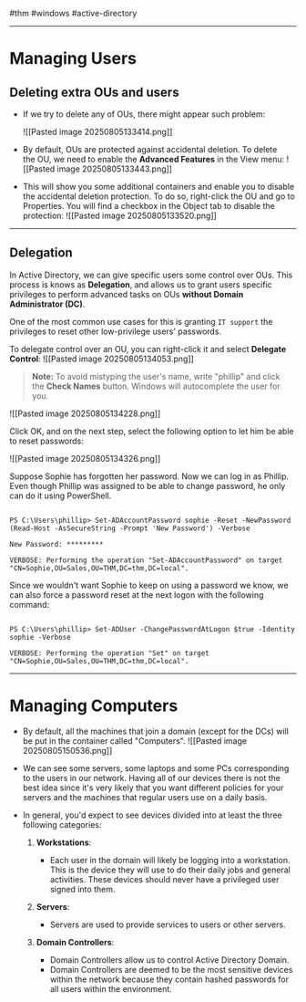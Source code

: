 
#thm #windows #active-directory 

---

# Managing Users
## Deleting extra OUs and users

- If we try to delete any of OUs, there might appear such problem:
  
	 ![[Pasted image 20250805133414.png]]


- By default, OUs are protected against accidental deletion. To delete the OU, we need to enable the **Advanced Features** in the View menu:
	 ![[Pasted image 20250805133443.png]]


- This will show you some additional containers and enable you to disable the accidental deletion protection. To do so, right-click the OU and go to Properties. You will find a checkbox in the Object tab to disable the protection:
	![[Pasted image 20250805133520.png]]


---

## Delegation

In Active Directory, we can give specific users some control over OUs. This process is knows as **Delegation**, and allows us to grant users specific privileges to perform advanced tasks on OUs **without Domain Administrator (DC)**.

One of the most common use cases for this is granting `IT support` the privileges to reset other low-privilege users' passwords.


To delegate control over an OU, you can right-click it and select **Delegate Control**:
![[Pasted image 20250805134053.png]]



> **Note:** To avoid mistyping the user's name, write "phillip" and click the **Check Names** button. Windows will autocomplete the user for you.


![[Pasted image 20250805134228.png]]



Click OK, and on the next step, select the following option to let him be able to reset passwords:

![[Pasted image 20250805134326.png]]


Suppose Sophie has forgotten her password. Now we can log in as Phillip. Even though Phillip was assigned to be able to change password, he only can do it using PowerShell.

```shell-session

PS C:\Users\phillip> Set-ADAccountPassword sophie -Reset -NewPassword (Read-Host -AsSecureString -Prompt 'New Password') -Verbose

New Password: *********

VERBOSE: Performing the operation "Set-ADAccountPassword" on target "CN=Sophie,OU=Sales,OU=THM,DC=thm,DC=local".
```

Since we wouldn't want Sophie to keep on using a password we know, we can also force a password reset at the next logon with the following command:

```shell-session

PS C:\Users\phillip> Set-ADUser -ChangePasswordAtLogon $true -Identity sophie -Verbose 

VERBOSE: Performing the operation "Set" on target "CN=Sophie,OU=Sales,OU=THM,DC=thm,DC=local".
```


---



# Managing Computers

- By default, all the machines that join a domain (except for the DCs) will be put in the container called "Computers".
	 ![[Pasted image 20250805150536.png]]


- We can see some servers, some laptops and some PCs corresponding to the users in our network. Having all of our devices there is not the best idea since it's very likely that you want different policies for your servers and the machines that regular users use on a daily basis.
  
- In general, you'd expect to see devices divided into at least the three following categories:
	1. **Workstations**:
		- Each user in the domain will likely be logging into a workstation. This is the device they will use to do their daily jobs and general activities. These devices should never have a privileged user signed into them.
		
	2. **Servers**:
		- Servers are used to provide services to users or other servers.
		  
	3. **Domain Controllers**:
		- Domain Controllers allow us to control Active Directory Domain. 
		- Domain Controllers are deemed to be the most sensitive devices within the network because they contain hashed passwords for all users within the environment.
